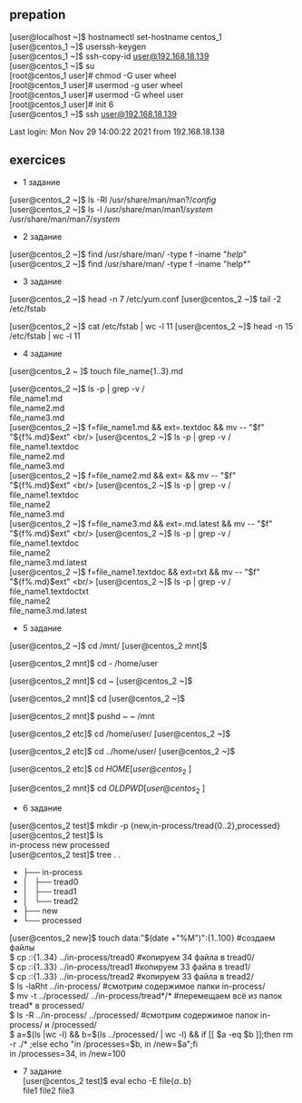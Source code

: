 prepation
----
[user@localhost ~]$ hostnamectl set-hostname centos_1 <br/>
[user@centos_1 ~]$ userssh-keygen  <br/>
[user@centos_1 ~]$ ssh-copy-id user@192.168.18.139 <br/>
[user@centos_1 ~]$ su <br/>
[root@centos_1 user]# chmod -G user wheel <br/>
[root@centos_1 user]# usermod -g user wheel <br/>
[root@centos_1 user]# usermod -G wheel user <br/>
[root@centos_1 user]# init 6 <br/>
[user@centos_1 ~]$ ssh user@192.168.18.139 <br/>

Last login: Mon Nov 29 14:00:22 2021 from 192.168.18.138 <br/>

exercices
----
- 1 задание

[user@centos_2 ~]$ ls -Rl /usr/share/man/man?/*config*  
[user@centos_2 ~]$ ls -l /usr/share/man/man1/*system* /usr/share/man/man7/*system*

- 2 задание

[user@centos_2 ~]$ find /usr/share/man/ -type f -iname "*help*"
[user@centos_2 ~]$ find /usr/share/man/ -type f -iname "help*"

- 3 задание

[user@centos_2 ~]$ head -n 7 /etc/yum.conf
[user@centos_2 ~]$ tail -2  /etc/fstab

[user@centos_2 ~]$ cat /etc/fstab | wc -l
11
[user@centos_2 ~]$ head -n 15 /etc/fstab | wc -l
11

- 4 задание

[user@centos_2 ~ ]$ touch file_name{1..3}.md

[user@centos_2 ~]$ ls -p | grep -v / <br/>
file_name1.md <br/>
file_name2.md <br/>
file_name3.md <br/>
[user@centos_2 ~]$ f=file_name1.md && ext=.textdoc && mv -- "$f" "${f%.md}$ext" <br/>
[user@centos_2 ~]$ ls -p | grep -v / <br/>
file_name1.textdoc <br/>
file_name2.md <br/>
file_name3.md <br/>
[user@centos_2 ~]$ f=file_name2.md && ext= && mv -- "$f" "${f%.md}$ext" <br/>
[user@centos_2 ~]$ ls -p | grep -v / <br/>
file_name1.textdoc <br/>
file_name2 <br/>
file_name3.md <br/>
[user@centos_2 ~]$ f=file_name3.md && ext=.md.latest && mv -- "$f" "${f%.md}$ext" <br/>
[user@centos_2 ~]$ ls -p | grep -v / <br/>
file_name1.textdoc <br/>
file_name2 <br/>
file_name3.md.latest <br/>
[user@centos_2 ~]$ f=file_name1.textdoc && ext=txt && mv -- "$f" "${f%.md}$ext" <br/>
[user@centos_2 ~]$ ls -p | grep -v / <br/>
file_name1.textdoctxt <br/>
file_name2 <br/>
file_name3.md.latest <br/>

- 5 задание

[user@centos_2 ~]$ cd /mnt/
[user@centos_2 mnt]$
>>>>>>>>>>>>>
[user@centos_2 mnt]$ cd -
/home/user
>>>>>>>>>>>>>
[user@centos_2 mnt]$ cd ~
[user@centos_2 ~]$
>>>>>>>>>>>>>
[user@centos_2 mnt]$ cd
[user@centos_2 ~]$
>>>>>>>>>>>>>
[user@centos_2 mnt]$ pushd ~
~ /mnt
>>>>>>>>>>>>>
[user@centos_2 etc]$ cd /home/user/
[user@centos_2 ~]$ 
>>>>>>>>>>>>>
[user@centos_2 etc]$ cd ../home/user/
[user@centos_2 ~]$
>>>>>>>>>>>>>
[user@centos_2 etc]$ cd $HOME
[user@centos_2 ~]$
>>>>>>>>>>>>>>>
[user@centos_2 mnt]$ cd $OLDPWD
[user@centos_2 ~]$

- 6 задание

[user@centos_2 test]$ mkdir -p {new,in-process/tread{0..2},processed} <br/>
[user@centos_2 test]$ ls <br/>
in-process  new  processed <br/>
[user@centos_2 test]$ tree .
.
- ├── in-process
- │   ├── tread0
- │   ├── tread1
- │   └── tread2
- ├── new
- └── processed

[user@centos_2 new]$ touch data:"$(date +"%M")":{1..100}   #создаем файлы <br/>
$ cp *:*:{1..34} ../in-process/tread0                      #копируем 34 файла в tread0/ <br/>
$ cp *:*:{1..33} ../in-process/tread1                      #копируем 33 файла в tread1/ <br/>
$ cp *:*:{1..33} ../in-process/tread2                      #копируем 33 файла в tread2/ <br/>
$ ls -laRht ../in-process/                                 #смотрим содержимое папки in-process/ <br/>
$ mv -t ../processed/ ../in-process/tread*/*               #перемещаем всё из папок tread* в processed/ <br/> 
$ ls -R ../in-process/ ../processed/                       #смотрим содержимое папок in-process/ и /processed/ <br/>
$ a=$(ls |wc -l) && b=$(ls ../processed/ | wc -l) && if [[ $a -eq $b ]];then rm -r ./* ;else echo "in /processes=$b, in /new=$a";fi <br/>
in /processes=34, in /new=100

- 7 задание <br/>
[user@centos_2 test]$ eval echo -E file{$a..$b}  <br/>
file1 file2 file3
